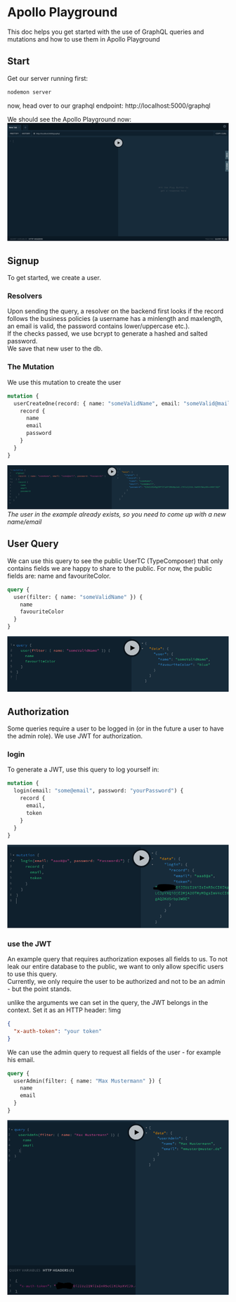 # Apollo Playground

This doc helps you get started with the use of GraphQL queries and mutations and how to use them in Apollo Playground

## Start

Get our server running first:

```bash
nodemon server
```

now, head over to our graphql endpoint: http://localhost:5000/graphql

We should see the Apollo Playground now: ![](playground.PNG)

## Signup

To get started, we create a user.

### Resolvers

Upon sending the query, a resolver on the backend first looks if the record follows the business policies (a username
has a minlength and maxlength, an email is valid, the password contains lower/uppercase etc.).  
If the checks passed, we use bcrypt to generate a hashed and salted password.  
We save that new user to the db.

### The Mutation

We use this mutation to create the user

```graphql
mutation {
  userCreateOne(record: { name: "someValidName", email: "someValid@mail", password: "Password1" }) {
    record {
      name
      email
      password
    }
  }
}
```

![](signup.PNG)
*The user in the example already exists, so you need to come up with a new name/email*

## User Query

We can use this query to see the public UserTC (TypeComposer) that only contains fields we are happy to share to the
public. For now, the public fields are: name and favouriteColor.

```graphql
query {
  user(filter: { name: "someValidName" }) {
    name
    favouriteColor
  }
}
```

![](user.PNG)

## Authorization

Some queries require a user to be logged in (or in the future a user to have the admin role). We use JWT for
authorization.

### login

To generate a JWT, use this query to log yourself in:

```graphql
mutation {
  login(email: "some@email", password: "yourPassword") {
    record {
      email,
      token
    }
  }
}
```

![](login.PNG)

### use the JWT

An example query that requires authorization exposes all fields to us. To not leak our entire database to the public, we
want to only allow specific users to use this query.  
Currently, we only require the user to be authorized and not to be an admin - but the point stands.

unlike the arguments we can set in the query, the JWT belongs in the context. Set it as an HTTP header: !img

```json
{
  "x-auth-token": "your token"
}
```

We can use the admin query to request all fields of the user - for example his email.

```graphql
query {
  userAdmin(filter: { name: "Max Mustermann" }) {
    name
    email
  }
}
```

![](userAdmin.PNG)